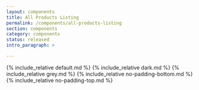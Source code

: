 ```yaml
---
layout: components
title: All Products Listing
permalink: /components/all-products-listing
section: components
category: components
status: released
intro_paragraph: >

---
```


{% include_relative default.md %}
{% include_relative dark.md %}
{% include_relative grey.md %}
{% include_relative no-padding-bottom.md %}
{% include_relative no-padding-top.md %}
